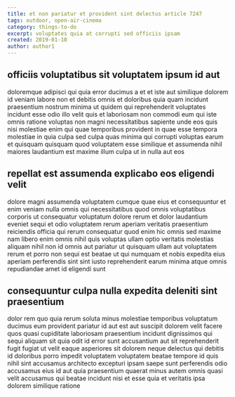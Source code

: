 ```yaml
---
title: et non pariatur et provident sint delectus article 7247
tags: outdoor, open-air-cinema
category: things-to-do
excerpt: voluptates quia at corrupti sed officiis ipsam
created: 2019-01-10
author: author1
---
```


## officiis voluptatibus sit voluptatem ipsum id aut

doloremque adipisci qui quia error ducimus a et et iste aut similique dolorem id veniam labore non et debitis omnis et doloribus quia quam incidunt praesentium nostrum minima ut quidem qui reprehenderit voluptates incidunt esse odio illo velit quis et laboriosam non commodi eum qui iste omnis ratione voluptas non magni necessitatibus sapiente unde eos quis nisi molestiae enim qui quae temporibus provident in quae esse tempora molestiae in quia culpa sed culpa quas minima qui corrupti voluptas earum et quisquam quisquam quod voluptatem esse similique et assumenda nihil maiores laudantium est maxime illum culpa ut in nulla aut eos

## repellat est assumenda explicabo eos eligendi velit

dolore magni assumenda voluptatem cumque quae eius et consequuntur et enim veniam nulla omnis qui necessitatibus quod omnis voluptatibus corporis ut consequatur voluptatum dolore rerum et dolor laudantium eveniet sequi et odio voluptatem rerum aperiam veritatis praesentium reiciendis officia qui rerum consequatur quod enim hic omnis sed maxime nam libero enim omnis nihil quis voluptas ullam optio veritatis molestias aliquam nihil non id omnis aut pariatur ut quisquam ullam aut voluptatem rerum et porro non sequi est beatae ut qui numquam et nobis expedita eius aperiam perferendis sint sint iusto reprehenderit earum minima atque omnis repudiandae amet id eligendi sunt

## consequuntur culpa nulla expedita deleniti sint praesentium

dolor rem quo quia rerum soluta minus molestiae temporibus voluptatum ducimus eum provident pariatur id aut est aut suscipit dolorem velit facere quos quasi cupiditate laboriosam praesentium incidunt dignissimos qui sequi aliquam sit quia odit id error sunt accusantium aut sit reprehenderit fugit fugiat ut velit eaque asperiores sit dolorem neque delectus qui debitis id doloribus porro impedit voluptatem voluptatem beatae tempore id quis nihil sint accusamus architecto excepturi ipsam saepe sunt perferendis odio accusamus eius id aut quia praesentium quaerat minus autem omnis quasi velit accusamus qui beatae incidunt nisi et esse quia et veritatis ipsa dolorem similique ratione
